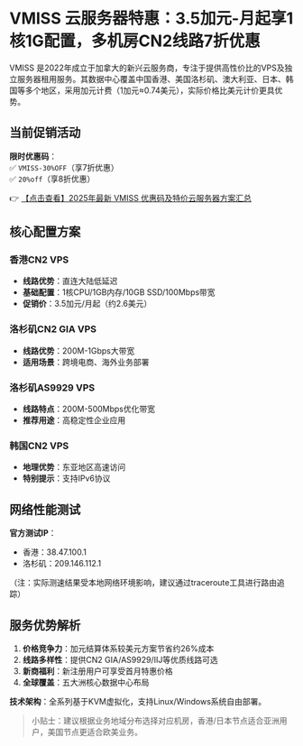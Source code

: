 # VMISS 云服务器特惠：3.5加元-月起享1核1G配置，多机房CN2线路7折优惠

VMISS 是2022年成立于加拿大的新兴云服务商，专注于提供高性价比的VPS及独立服务器租用服务。其数据中心覆盖中国香港、美国洛杉矶、澳大利亚、日本、韩国等多个地区，采用加元计费（1加元≈0.74美元），实际价格比美元计价更具优势。

## 当前促销活动

**限时优惠码**：  
✅ `VMISS-30%OFF`（享7折优惠）  
✅ `20%off`（享8折优惠）

👉 [【点击查看】2025年最新 VMISS 优惠码及特价云服务器方案汇总](https://bit.ly/Vmiss)

## 核心配置方案

### 香港CN2 VPS
- **线路优势**：直连大陆低延迟
- **基础配置**：1核CPU/1GB内存/10GB SSD/100Mbps带宽
- **促销价**：3.5加元/月起（约2.6美元）

### 洛杉矶CN2 GIA VPS
- **线路优势**：200M-1Gbps大带宽
- **适用场景**：跨境电商、海外业务部署

### 洛杉矶AS9929 VPS
- **线路特点**：200M-500Mbps优化带宽
- **推荐用途**：高稳定性企业应用

### 韩国CN2 VPS
- **地理优势**：东亚地区高速访问
- **特别提示**：支持IPv6协议

## 网络性能测试

**官方测试IP**：  
- 香港：38.47.100.1  
- 洛杉矶：209.146.112.1  

（注：实际测速结果受本地网络环境影响，建议通过traceroute工具进行路由追踪）

## 服务优势解析
1. **价格竞争力**：加元结算体系较美元方案节省约26%成本
2. **线路多样性**：提供CN2 GIA/AS9929/IIJ等优质线路可选
3. **新商福利**：新注册用户可享受首月特惠价格
4. **全球覆盖**：五大洲核心数据中心布局

**技术架构**：全系列基于KVM虚拟化，支持Linux/Windows系统自由部署。

> 小贴士：建议根据业务地域分布选择对应机房，香港/日本节点适合亚洲用户，美国节点更适合欧美业务。